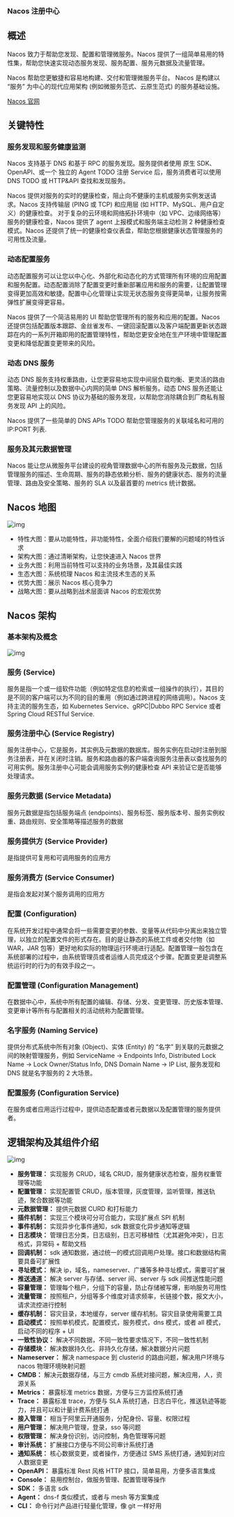 ### Nacos 注册中心

## 概述

Nacos 致力于帮助您发现、配置和管理微服务。Nacos 提供了一组简单易用的特性集，帮助您快速实现动态服务发现、服务配置、服务元数据及流量管理。

Nacos 帮助您更敏捷和容易地构建、交付和管理微服务平台。 Nacos 是构建以 “服务” 为中心的现代应用架构 (例如微服务范式、云原生范式) 的服务基础设施。

[Nacos 官网](http://qfdmy.com/wp-content/themes/quanbaike/go.php?url=aHR0cHM6Ly9uYWNvcy5pby96aC1jbi9pbmRleC5odG1s)

## 关键特性

### 服务发现和服务健康监测

Nacos 支持基于 DNS 和基于 RPC 的服务发现。服务提供者使用 原生 SDK、OpenAPI、或一个 独立的 Agent TODO 注册 Service 后，服务消费者可以使用 DNS TODO 或 HTTP&API 查找和发现服务。

Nacos 提供对服务的实时的健康检查，阻止向不健康的主机或服务实例发送请求。Nacos 支持传输层 (PING 或 TCP) 和应用层 (如 HTTP、MySQL、用户自定义）的健康检查。 对于复杂的云环境和网络拓扑环境中（如 VPC、边缘网络等）服务的健康检查，Nacos 提供了 agent 上报模式和服务端主动检测 2 种健康检查模式。Nacos 还提供了统一的健康检查仪表盘，帮助您根据健康状态管理服务的可用性及流量。

### 动态配置服务

动态配置服务可以让您以中心化、外部化和动态化的方式管理所有环境的应用配置和服务配置。动态配置消除了配置变更时重新部署应用和服务的需要，让配置管理变得更加高效和敏捷。配置中心化管理让实现无状态服务变得更简单，让服务按需弹性扩展变得更容易。

Nacos 提供了一个简洁易用的 UI 帮助您管理所有的服务和应用的配置。Nacos 还提供包括配置版本跟踪、金丝雀发布、一键回滚配置以及客户端配置更新状态跟踪在内的一系列开箱即用的配置管理特性，帮助您更安全地在生产环境中管理配置变更和降低配置变更带来的风险。

### 动态 DNS 服务

动态 DNS 服务支持权重路由，让您更容易地实现中间层负载均衡、更灵活的路由策略、流量控制以及数据中心内网的简单 DNS 解析服务。动态 DNS 服务还能让您更容易地实现以 DNS 协议为基础的服务发现，以帮助您消除耦合到厂商私有服务发现 API 上的风险。

Nacos 提供了一些简单的 DNS APIs TODO 帮助您管理服务的关联域名和可用的 IP:PORT 列表.

### 服务及其元数据管理

Nacos 能让您从微服务平台建设的视角管理数据中心的所有服务及元数据，包括管理服务的描述、生命周期、服务的静态依赖分析、服务的健康状态、服务的流量管理、路由及安全策略、服务的 SLA 以及最首要的 metrics 统计数据。

## Nacos 地图

![img](./assets/7f687efe31a9ce6.jpg)

- 特性大图：要从功能特性，非功能特性，全面介绍我们要解的问题域的特性诉求
- 架构大图：通过清晰架构，让您快速进入 Nacos 世界
- 业务大图：利用当前特性可以支持的业务场景，及其最佳实践
- 生态大图：系统梳理 Nacos 和主流技术生态的关系
- 优势大图：展示 Nacos 核心竞争力
- 战略大图：要从战略到战术层面讲 Nacos 的宏观优势

## Nacos 架构

### 基本架构及概念

![img](./assets/950caa49d192d85.jpeg)

### 服务 (Service)

服务是指一个或一组软件功能（例如特定信息的检索或一组操作的执行），其目的是不同的客户端可以为不同的目的重用（例如通过跨进程的网络调用）。Nacos 支持主流的服务生态，如 Kubernetes Service、gRPC|Dubbo RPC Service 或者 Spring Cloud RESTful Service.

### 服务注册中心 (Service Registry)

服务注册中心，它是服务，其实例及元数据的数据库。服务实例在启动时注册到服务注册表，并在关闭时注销。服务和路由器的客户端查询服务注册表以查找服务的可用实例。服务注册中心可能会调用服务实例的健康检查 API 来验证它是否能够处理请求。

### 服务元数据 (Service Metadata)

服务元数据是指包括服务端点 (endpoints)、服务标签、服务版本号、服务实例权重、路由规则、安全策略等描述服务的数据

### 服务提供方 (Service Provider)

是指提供可复用和可调用服务的应用方

### 服务消费方 (Service Consumer)

是指会发起对某个服务调用的应用方

### 配置 (Configuration)

在系统开发过程中通常会将一些需要变更的参数、变量等从代码中分离出来独立管理，以独立的配置文件的形式存在。目的是让静态的系统工件或者交付物（如 WAR，JAR 包等）更好地和实际的物理运行环境进行适配。配置管理一般包含在系统部署的过程中，由系统管理员或者运维人员完成这个步骤。配置变更是调整系统运行时的行为的有效手段之一。

### 配置管理 (Configuration Management)

在数据中心中，系统中所有配置的编辑、存储、分发、变更管理、历史版本管理、变更审计等所有与配置相关的活动统称为配置管理。

### 名字服务 (Naming Service)

提供分布式系统中所有对象 (Object)、实体 (Entity) 的 “名字” 到关联的元数据之间的映射管理服务，例如 ServiceName -> Endpoints Info, Distributed Lock Name -> Lock Owner/Status Info, DNS Domain Name -> IP List, 服务发现和 DNS 就是名字服务的 2 大场景。

### 配置服务 (Configuration Service)

在服务或者应用运行过程中，提供动态配置或者元数据以及配置管理的服务提供者。

## 逻辑架构及其组件介绍

![img](./assets/10d0b0024b5028f.png)

- **服务管理：** 实现服务 CRUD，域名 CRUD，服务健康状态检查，服务权重管理等功能
- **配置管理：** 实现配置管 CRUD，版本管理，灰度管理，监听管理，推送轨迹，聚合数据等功能
- **元数据管理：** 提供元数据 CURD 和打标能力
- **插件机制：** 实现三个模块可分可合能力，实现扩展点 SPI 机制
- **事件机制：** 实现异步化事件通知，sdk 数据变化异步通知等逻辑
- **日志模块：** 管理日志分类，日志级别，日志可移植性（尤其避免冲突），日志格式，异常码 + 帮助文档
- **回调机制：** sdk 通知数据，通过统一的模式回调用户处理。接口和数据结构需要具备可扩展性
- **寻址模式：** 解决 ip，域名，nameserver、广播等多种寻址模式，需要可扩展
- **推送通道：** 解决 server 与存储、server 间、server 与 sdk 间推送性能问题
- **容量管理：** 管理每个租户，分组下的容量，防止存储被写爆，影响服务可用性
- **流量管理：** 按照租户，分组等多个维度对请求频率，长链接个数，报文大小，请求流控进行控制
- **缓存机制：** 容灾目录，本地缓存，server 缓存机制。容灾目录使用需要工具
- **启动模式：** 按照单机模式，配置模式，服务模式，dns 模式，或者 all 模式，启动不同的程序 + UI
- **一致性协议：** 解决不同数据，不同一致性要求情况下，不同一致性机制
- **存储模块：** 解决数据持久化、非持久化存储，解决数据分片问题
- **Nameserver：** 解决 namespace 到 clusterid 的路由问题，解决用户环境与 nacos 物理环境映射问题
- **CMDB：** 解决元数据存储，与三方 cmdb 系统对接问题，解决应用，人，资源关系
- **Metrics：** 暴露标准 metrics 数据，方便与三方监控系统打通
- **Trace：** 暴露标准 trace，方便与 SLA 系统打通，日志白平化，推送轨迹等能力，并且可以和计量计费系统打通
- **接入管理：** 相当于阿里云开通服务，分配身份、容量、权限过程
- **用户管理：** 解决用户管理，登录，sso 等问题
- **权限管理：** 解决身份识别，访问控制，角色管理等问题
- **审计系统：** 扩展接口方便与不同公司审计系统打通
- **通知系统：** 核心数据变更，或者操作，方便通过 SMS 系统打通，通知到对应人数据变更
- **OpenAPI：** 暴露标准 Rest 风格 HTTP 接口，简单易用，方便多语言集成
- **Console：** 易用控制台，做服务管理、配置管理等操作
- **SDK：** 多语言 sdk
- **Agent：** dns-f 类似模式，或者与 mesh 等方案集成
- **CLI：** 命令行对产品进行轻量化管理，像 git 一样好用